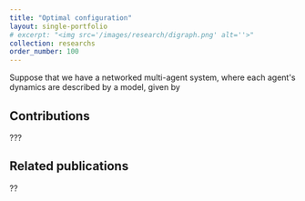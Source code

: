 ```yaml
---
title: "Optimal configuration"
layout: single-portfolio
# excerpt: "<img src='/images/research/digraph.png' alt=''>"
collection: researchs
order_number: 100
---
```

Suppose that we have a networked multi-agent system, where each agent's dynamics are described by a model, given by 



## Contributions
???

## Related publications

??

<!-- [Poster](/files/pdf/research/PolMeth 2019 Poster.pdf){: .btn--research} -->
